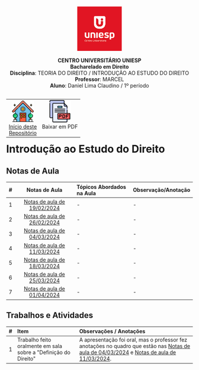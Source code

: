 <div align="center">

<p align="center"><img height="120" src="../../figuras/LOGO_UNIESP.png"> </p>

<p align="center"><b>CENTRO UNIVERSITÁRIO UNIESP</b><br>
<b>Bacharelado em Direito</b><br>
<b>Disciplina</b>: TEORIA DO DIREITO / INTRODUÇÃO AO ESTUDO DO DIREITO<br>
<b>Professor</b>: MARCEL<br>
<b>Aluno</b>: Daniel Lima Claudino / 1º período<br>
 </p>
</div>

<table align="right" border="0">
  <tr>
    <td align="center" valign="top">
      <a href="../../README.md">
        <img src="https://github.com/dnlclaudino/imagens/blob/master/icones/icone-casa2.png?raw=true" heigh="60" width="60"><br>Início deste <br>Repositório
      </a>
    </td>
    <td align="center" valign="top">
        <img src="https://github.com/dnlclaudino/imagens/blob/master/icones-aplicativos/pdf/pdf.png?raw=true" heigh="60" width="60"><br>Baixar em PDF
    </td>
  </tr>
</table><br><br><br><br><br>

# Introdução ao Estudo do Direito

## Notas de Aula


|#|Notas de Aula|Tópicos Abordados na Aula|Observação/Anotação|
|:---:|:---:|:---|:---|
|1|[Notas de aula de 19/02/2024](./notas-de-aula/notas-de-aula-2024-02-19.md)|-|-|
|2|[Notas de aula de 26/02/2024](./notas-de-aula/notas-de-aula-2024-02-26.md)|-|-|
|3|[Notas de aula de 04/03/2024](./notas-de-aula/notas-de-aula-2024-03-04.md)|-|-|
|4|[Notas de aula de 11/03/2024](./notas-de-aula/notas-de-aula-2024-03-11.md)|-|-|
|5|[Notas de aula de 18/03/2024](./notas-de-aula/notas-de-aula-2024-03-18.md)|-|-|
|6|[Notas de aula de 25/03/2024](./notas-de-aula/notas-de-aula-2024-03-25.md)|-|-|
|7|[Notas de aula de 01/04/2024](./notas-de-aula/notas-de-aula-2024-04-01.md)|-|-|

## Trabalhos e Atividades

|#|Item|Observações / Anotações|
|:---:|:---|:---|
|1|Trabalho feito oralmente em sala sobre a "Definição do Direito"|A apresentação foi oral, mas o professor fez anotações no quadro que estão nas [Notas de aula de 04/03/2024](./notas-de-aula/notas-de-aula-2024-03-04.md) e [Notas de aula de 11/03/2024](./notas-de-aula/notas-de-aula-2024-03-11.md).
